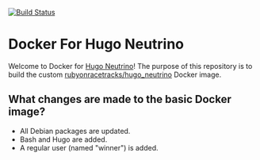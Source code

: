 [![Build Status](https://travis-ci.com/rubyonracetracks/docker-hugo_neutrino.svg?branch=master)](https://travis-ci.com/rubyonracetracks/docker-hugo_neutrino)

# Docker For Hugo Neutrino

Welcome to Docker for [Hugo Neutrino](https://github.com/rubyonracetracks/hugo_neutrino)!  The purpose of this repository is to build the custom [rubyonracetracks/hugo_neutrino](https://hub.docker.com/r/rubyonracetracks/hugo_neutrino) Docker image.

## What changes are made to the basic Docker image?
* All Debian packages are updated.
* Bash and Hugo are added.
* A regular user (named "winner") is added.
